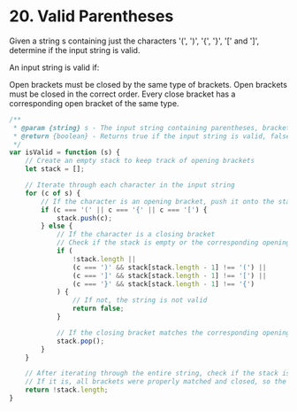 # 20. Valid Parentheses
Given a string s containing just the characters '(', ')', '{', '}', '[' and ']', determine if the input string is valid.

An input string is valid if:

Open brackets must be closed by the same type of brackets.
Open brackets must be closed in the correct order.
Every close bracket has a corresponding open bracket of the same type.

```javascript 
/**
 * @param {string} s - The input string containing parentheses, brackets, and curly braces.
 * @return {boolean} - Returns true if the input string is valid, false otherwise.
 */
var isValid = function (s) {
    // Create an empty stack to keep track of opening brackets
    let stack = [];

    // Iterate through each character in the input string
    for (c of s) {
        // If the character is an opening bracket, push it onto the stack
        if (c === '(' || c === '{' || c === '[') {
            stack.push(c);
        } else {
            // If the character is a closing bracket
            // Check if the stack is empty or the corresponding opening bracket is at the top of the stack
            if (
                !stack.length ||
                (c === ')' && stack[stack.length - 1] !== '(') ||
                (c === ']' && stack[stack.length - 1] !== '[') ||
                (c === '}' && stack[stack.length - 1] !== '{')
            ) {
                // If not, the string is not valid
                return false;
            }

            // If the closing bracket matches the corresponding opening bracket, pop it from the stack
            stack.pop();
        }
    }

    // After iterating through the entire string, check if the stack is empty
    // If it is, all brackets were properly matched and closed, so the string is valid
    return !stack.length;
}
```